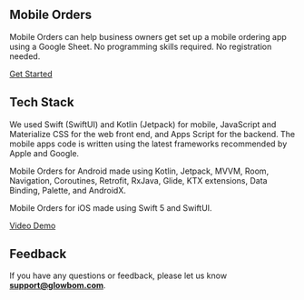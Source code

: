 ## Mobile Orders

Mobile Orders can help business owners get set up a mobile ordering app using a Google Sheet. No programming skills required. No registration needed.

[Get Started](https://glowbom.com/help/)

## Tech Stack

We used Swift (SwiftUI) and Kotlin (Jetpack) for mobile, JavaScript and Materialize CSS for the web front end, and Apps Script for the backend. The mobile apps code is written using the latest frameworks recommended by Apple and Google.

Mobile Orders for Android made using Kotlin, Jetpack, MVVM, Room, Navigation, Coroutines, Retrofit, RxJava, Glide, KTX extensions, Data Binding, Palette, and AndroidX.

Mobile Orders for iOS made using Swift 5 and SwiftUI.

[Video Demo](https://www.youtube.com/watch?v=LaHW8FkSp6E)

## Feedback

If you have any questions or feedback, please let us know **support@glowbom.com**.
